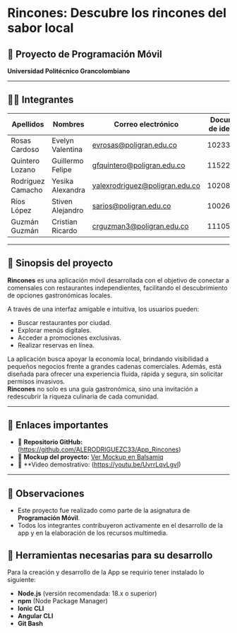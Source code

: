 
# Rincones: Descubre los rincones del sabor local

## 📱 Proyecto de Programación Móvil  
**Universidad Politécnico Grancolombiano**  
 

---

## 🧑‍💻 Integrantes

| Apellidos           | Nombres              | Correo electrónico                   | Documento de identidad |
|---------------------|----------------------|--------------------------------------|------------------------|
| Rosas Cardoso       | Evelyn Valentina     | evrosas@poligran.edu.co              | 1023371366             |
| Quintero Lozano     | Guillermo Felipe     | gfquintero@poligran.edu.co           | 1152206340             |
| Rodríguez Camacho   | Yesika Alexandra     | yalexrodriguez@poligran.edu.co       | 1020836778              |
| Ríos López          | Stiven Alejandro     | sarios@poligran.edu.co               | 100265695             |
| Guzmán Guzmán       | Cristian Ricardo     | crguzman3@poligran.edu.co            | 1110553903                       |

---

## 📝 Sinopsis del proyecto

**Rincones** es una aplicación móvil desarrollada con el objetivo de conectar a comensales con restaurantes independientes, facilitando el descubrimiento de opciones gastronómicas locales.

A través de una interfaz amigable e intuitiva, los usuarios pueden:
- Buscar restaurantes por ciudad.
- Explorar menús digitales.
- Acceder a promociones exclusivas.
- Realizar reservas en línea.

La aplicación busca apoyar la economía local, brindando visibilidad a pequeños negocios frente a grandes cadenas comerciales. Además, está diseñada para ofrecer una experiencia fluida, rápida y segura, sin solicitar permisos invasivos.  
**Rincones** no solo es una guía gastronómica, sino una invitación a redescubrir la riqueza culinaria de cada comunidad.

---

## 🔗 Enlaces importantes

- 🔧 **Repositorio GitHub:** (https://github.com/ALERODRIGUEZC33/App_Rincones)
- 🧩 **Mockup del proyecto:** [Ver Mockup en Balsamiq](https://balsamiq.cloud/s54nwsr/przwxe6)
- 🎥 **Video demostrativo: (https://youtu.be/UvrrLqvLgvI)

---

## 📌 Observaciones

- Este proyecto fue realizado como parte de la asignatura de **Programación Móvil**.
- Todos los integrantes contribuyeron activamente en el desarrollo de la app y en la elaboración de los recursos multimedia.

## 🚀 Herramientas necesarias para su desarrollo

Para la creación y desarrollo de la App se requirio tener instalado lo siguiente:
- **Node.js** (versión recomendada: 18.x o superior)  
- **npm** (Node Package Manager)  
- **Ionic CLI**  
- **Angular CLI**
- **Git Bash**


